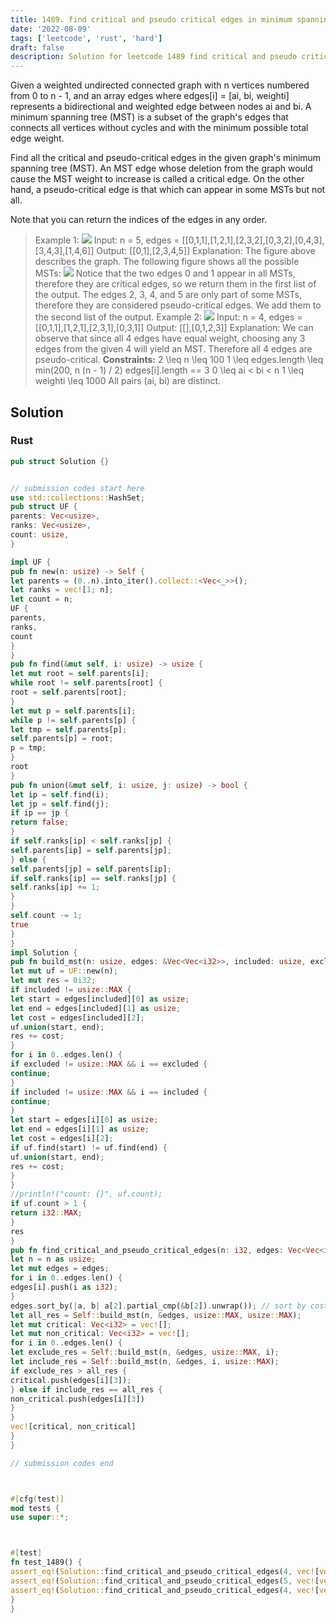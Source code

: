```yaml
---
title: 1489. find critical and pseudo critical edges in minimum spanning tree
date: '2022-08-09'
tags: ['leetcode', 'rust', 'hard']
draft: false
description: Solution for leetcode 1489 find critical and pseudo critical edges in minimum spanning tree
---
```




Given a weighted undirected connected graph with n vertices numbered from 0 to n - 1, and an array edges where edges[i] <TeX>=</TeX> [ai, bi, weighti] represents a bidirectional and weighted edge between nodes ai and bi. A minimum spanning tree (MST) is a subset of the graph's edges that connects all vertices without cycles and with the minimum possible total edge weight.

Find all the critical and pseudo-critical edges in the given graph's minimum spanning tree (MST). An MST edge whose deletion from the graph would cause the MST weight to increase is called a critical edge. On the other hand, a pseudo-critical edge is that which can appear in some MSTs but not all.

Note that you can return the indices of the edges in any order.



>   Example 1:
>   ![](https://assets.leetcode.com/uploads/2020/06/04/ex1.png)
>   Input: n <TeX>=</TeX> 5, edges <TeX>=</TeX> [[0,1,1],[1,2,1],[2,3,2],[0,3,2],[0,4,3],[3,4,3],[1,4,6]]
>   Output: [[0,1],[2,3,4,5]]
>   Explanation: The figure above describes the graph.
>   The following figure shows all the possible MSTs:
>   ![](https://assets.leetcode.com/uploads/2020/06/04/msts.png)
>   Notice that the two edges 0 and 1 appear in all MSTs, therefore they are critical edges, so we return them in the first list of the output.
>   The edges 2, 3, 4, and 5 are only part of some MSTs, therefore they are considered pseudo-critical edges. We add them to the second list of the output.
>   Example 2:
>   ![](https://assets.leetcode.com/uploads/2020/06/04/ex2.png)
>   Input: n <TeX>=</TeX> 4, edges <TeX>=</TeX> [[0,1,1],[1,2,1],[2,3,1],[0,3,1]]
>   Output: [[],[0,1,2,3]]
>   Explanation: We can observe that since all 4 edges have equal weight, choosing any 3 edges from the given 4 will yield an MST. Therefore all 4 edges are pseudo-critical.
**Constraints:**
>   	2 <TeX>\leq</TeX> n <TeX>\leq</TeX> 100
>   	1 <TeX>\leq</TeX> edges.length <TeX>\leq</TeX> min(200, n  (n - 1) / 2)
>   	edges[i].length <TeX>=</TeX><TeX>=</TeX> 3
>   	0 <TeX>\leq</TeX> ai < bi < n
>   	1 <TeX>\leq</TeX> weighti <TeX>\leq</TeX> 1000
>   	All pairs (ai, bi) are distinct.


## Solution


### Rust
```rust
pub struct Solution {}


// submission codes start here
use std::collections::HashSet;
pub struct UF {
parents: Vec<usize>,
ranks: Vec<usize>,
count: usize,
}

impl UF {
pub fn new(n: usize) -> Self {
let parents = (0..n).into_iter().collect::<Vec<_>>();
let ranks = vec![1; n];
let count = n;
UF {
parents,
ranks,
count
}
}
pub fn find(&mut self, i: usize) -> usize {
let mut root = self.parents[i];
while root != self.parents[root] {
root = self.parents[root];
}
let mut p = self.parents[i];
while p != self.parents[p] {
let tmp = self.parents[p];
self.parents[p] = root;
p = tmp;
}
root
}
pub fn union(&mut self, i: usize, j: usize) -> bool {
let ip = self.find(i);
let jp = self.find(j);
if ip == jp {
return false;
}
if self.ranks[ip] < self.ranks[jp] {
self.parents[ip] = self.parents[jp];
} else {
self.parents[jp] = self.parents[ip];
if self.ranks[ip] == self.ranks[jp] {
self.ranks[ip] += 1;
}
}
self.count -= 1;
true
}
}
impl Solution {
pub fn build_mst(n: usize, edges: &Vec<Vec<i32>>, included: usize, excluded: usize) -> i32 {
let mut uf = UF::new(n);
let mut res = 0i32;
if included != usize::MAX {
let start = edges[included][0] as usize;
let end = edges[included][1] as usize;
let cost = edges[included][2];
uf.union(start, end);
res += cost;
}
for i in 0..edges.len() {
if excluded != usize::MAX && i == excluded {
continue;
}
if included != usize::MAX && i == included {
continue;
}
let start = edges[i][0] as usize;
let end = edges[i][1] as usize;
let cost = edges[i][2];
if uf.find(start) != uf.find(end) {
uf.union(start, end);
res += cost;
}
}
//println!("count: {}", uf.count);
if uf.count > 1 {
return i32::MAX;
}
res
}
pub fn find_critical_and_pseudo_critical_edges(n: i32, edges: Vec<Vec<i32>>) -> Vec<Vec<i32>> {
let n = n as usize;
let mut edges = edges;
for i in 0..edges.len() {
edges[i].push(i as i32);
}
edges.sort_by(|a, b| a[2].partial_cmp(&b[2]).unwrap()); // sort by cost
let all_res = Self::build_mst(n, &edges, usize::MAX, usize::MAX);
let mut critical: Vec<i32> = vec![];
let mut non_critical: Vec<i32> = vec![];
for i in 0..edges.len() {
let exclude_res = Self::build_mst(n, &edges, usize::MAX, i);
let include_res = Self::build_mst(n, &edges, i, usize::MAX);
if exclude_res > all_res {
critical.push(edges[i][3]);
} else if include_res == all_res {
non_critical.push(edges[i][3])
}
}
vec![critical, non_critical]
}
}

// submission codes end



#[cfg(test)]
mod tests {
use super::*;



#[test]
fn test_1489() {
assert_eq!(Solution::find_critical_and_pseudo_critical_edges(4, vec![vec![0,1,1],vec![0,3,1],vec![0,2,1],vec![1,2,1],vec![1,3,1],vec![2,3,1]]), vec![vec![],vec![0,1, 2,3,4,5]]);
assert_eq!(Solution::find_critical_and_pseudo_critical_edges(5, vec![vec![0,1,1],vec![1,2,1],vec![2,3,2],vec![0,3,2],vec![0,4,3],vec![3,4,3],vec![1,4,6]]), vec![vec![0,1],vec![2,3,4,5]]);
assert_eq!(Solution::find_critical_and_pseudo_critical_edges(4, vec![vec![0,1,1],vec![1,2,1],vec![2,3,1],vec![0,3,1]]), vec![vec![],vec![0,1,2,3]]);
}
}

```
